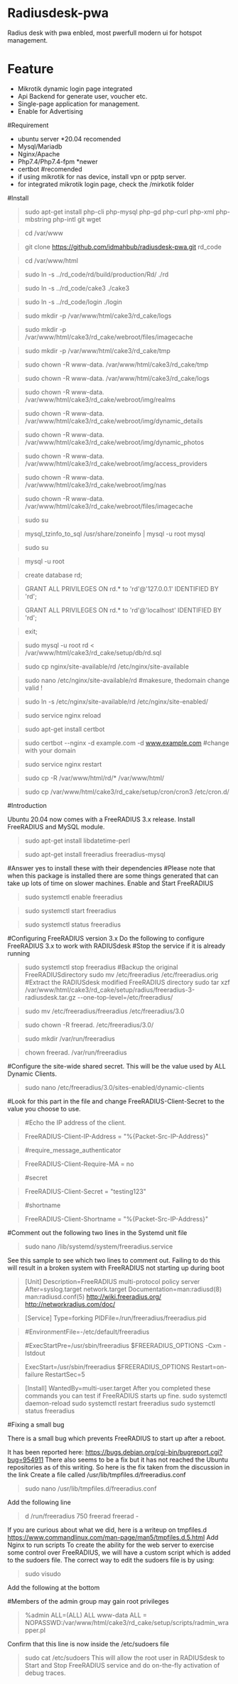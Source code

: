 # Radiusdesk-pwa
Radius desk with pwa enbled, most pwerfull modern ui for hotspot management.

# Feature
- Mikrotik dynamic login page integrated
- Api Backend for generate user, voucher etc.
- Single-page application for management.
- Enable for Advertising

#Requirement
- ubuntu server *20.04 recomended
- Mysql/Mariadb
- Nginx/Apache
- Php7.4/Php7.4-fpm *newer
- certbot
#recomended
- if using mikrotik for nas device, install vpn or pptp server.
- for integrated mikrotik login page, check the /mirkotik folder

#Install
>sudo apt-get install php-cli php-mysql php-gd php-curl php-xml php-mbstring php-intl git wget

>cd /var/www

>git clone https://github.com/idmahbub/radiusdesk-pwa.git rd_code

>cd /var/www/html

>sudo ln -s ../rd_code/rd/build/production/Rd/ ./rd

>sudo ln -s ../rd_code/cake3 ./cake3

>sudo ln -s ../rd_code/login ./login

>sudo mkdir -p  /var/www/html/cake3/rd_cake/logs

>sudo mkdir -p /var/www/html/cake3/rd_cake/webroot/files/imagecache

>sudo mkdir -p /var/www/html/cake3/rd_cake/tmp

>sudo chown -R www-data. /var/www/html/cake3/rd_cake/tmp

>sudo chown -R www-data. /var/www/html/cake3/rd_cake/logs

>sudo chown -R www-data. /var/www/html/cake3/rd_cake/webroot/img/realms

>sudo chown -R www-data. /var/www/html/cake3/rd_cake/webroot/img/dynamic_details

>sudo chown -R www-data. /var/www/html/cake3/rd_cake/webroot/img/dynamic_photos

>sudo chown -R www-data. /var/www/html/cake3/rd_cake/webroot/img/access_providers

>sudo chown -R www-data. /var/www/html/cake3/rd_cake/webroot/img/nas

>sudo chown -R www-data. /var/www/html/cake3/rd_cake/webroot/files/imagecache

>sudo su

>mysql_tzinfo_to_sql /usr/share/zoneinfo | mysql -u root  mysql

>sudo su

>mysql -u root

>create database rd;

>GRANT ALL PRIVILEGES ON rd.* to 'rd'@'127.0.0.1' IDENTIFIED BY 'rd';

>GRANT ALL PRIVILEGES ON rd.* to 'rd'@'localhost' IDENTIFIED BY 'rd';

>exit;

>sudo mysql -u root rd < /var/www/html/cake3/rd_cake/setup/db/rd.sql

>sudo cp nginx/site-available/rd /etc/nginx/site-available 

>sudo nano /etc/nginx/site-available/rd #makesure, thedomain change valid !

>sudo ln -s /etc/nginx/site-available/rd /etc/nginx/site-enabled/

>sudo service nginx reload

>sudo apt-get install certbot

>sudo certbot --nginx -d example.com -d www.example.com #change with your domain

>sudo service nginx restart

>sudo cp -R /var/www/html/rd/* /var/www/html/

>sudo cp /var/www/html/cake3/rd_cake/setup/cron/cron3 /etc/cron.d/

#Introduction

Ubuntu 20.04 now comes with a FreeRADIUS 3.x release.
Install FreeRADIUS and MySQL module.

>sudo apt-get install libdatetime-perl

>sudo apt-get install freeradius freeradius-mysql

#Answer yes to install these with their dependencies
#Please note that when this package is installed there are some things generated that can take up lots of time on slower machines.
Enable and Start FreeRADIUS

>sudo systemctl enable freeradius

>sudo systemctl start freeradius

>sudo systemctl status freeradius

#Configuring FreeRADIUS version 3.x
Do the following to configure FreeRADIUS 3.x to work with RADIUSdesk
#Stop the service if it is already running
>sudo systemctl stop freeradius
#Backup the original FreeRADIUSdirectory
>sudo mv /etc/freeradius /etc/freeradius.orig
#Extract the RADIUSdesk modified FreeRADIUS directory
>sudo tar xzf /var/www/html/cake3/rd_cake/setup/radius/freeradius-3-radiusdesk.tar.gz --one-top-level=/etc/freeradius/

>sudo mv /etc/freeradius/freeradius /etc/freeradius/3.0

>sudo chown -R freerad. /etc/freeradius/3.0/

>sudo  mkdir /var/run/freeradius

>chown freerad. /var/run/freeradius


#Configure the site-wide shared secret. This will be the value used by ALL Dynamic Clients.

>sudo nano /etc/freeradius/3.0/sites-enabled/dynamic-clients

#Look for this part in the file and change FreeRADIUS-Client-Secret to the value you choose to use.

>#Echo the IP address of the client.

>FreeRADIUS-Client-IP-Address = "%{Packet-Src-IP-Address}"
 
>#require_message_authenticator

>FreeRADIUS-Client-Require-MA = no
 
>#secret

>FreeRADIUS-Client-Secret = "testing123"
 
>#shortname

>FreeRADIUS-Client-Shortname = "%{Packet-Src-IP-Address}"

#Comment out the following two lines in the Systemd unit file

>sudo nano /lib/systemd/system/freeradius.service

See this sample to see which two lines to comment out. Failing to do this will result in a broken system with FreeRADIUS not starting up during boot

>[Unit]
Description=FreeRADIUS multi-protocol policy server
After=syslog.target network.target
Documentation=man:radiusd(8) man:radiusd.conf(5) http://wiki.freeradius.org/ http://networkradius.com/doc/
 
>[Service]
Type=forking
PIDFile=/run/freeradius/freeradius.pid

>#EnvironmentFile=-/etc/default/freeradius

>#ExecStartPre=/usr/sbin/freeradius $FREERADIUS_OPTIONS -Cxm -lstdout

>ExecStart=/usr/sbin/freeradius $FREERADIUS_OPTIONS
Restart=on-failure
RestartSec=5
 
>[Install]
WantedBy=multi-user.target
After you completed these commands you can test if FreeRADIUS starts up fine.
sudo systemctl daemon-reload 
sudo systemctl restart freeradius
sudo systemctl status freeradius

#Fixing a small bug

There is a small bug which prevents FreeRADIUS to start up after a reboot.

It has been reported here: https://bugs.debian.org/cgi-bin/bugreport.cgi?bug=954911 There also seems to be a fix but it has not reached the Ubuntu repositories as of this writing. So here is the fix taken from the discussion in the link Create a file called /usr/lib/tmpfiles.d/freeradius.conf

>sudo nano  /usr/lib/tmpfiles.d/freeradius.conf

Add the following line

>d /run/freeradius 750 freerad freerad -

If you are curious about what we did, here is a writeup on tmpfiles.d
https://www.commandlinux.com/man-page/man5/tmpfiles.d.5.html
Add Nginx to run scripts
To create the ability for the web server to exercise some control over FreeRADIUS, we will have a custom script which is added to the sudoers file.
The correct way to edit the sudoers file is by using:

>sudo visudo

Add the following at the bottom

#Members of the admin group may gain root privileges

> %admin ALL=(ALL) ALL www-data ALL = NOPASSWD:/var/www/html/cake3/rd_cake/setup/scripts/radmin_wrapper.pl

Confirm that this line is now inside the /etc/sudoers file
> sudo cat /etc/sudoers
This will allow the root user in RADIUSdesk to Start and Stop FreeRADIUS service and do on-the-fly activation of debug traces.
